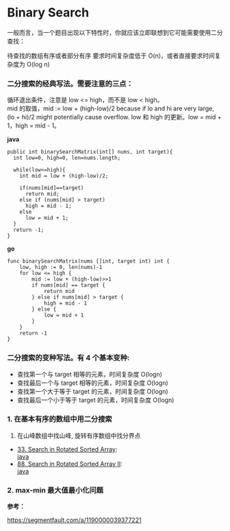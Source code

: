 # Binary Search

一般而言，当一个题目出现以下特性时，你就应该立即联想到它可能需要使用二分查找：

待查找的数组有序或者部分有序
要求时间复杂度低于 O(n)，或者直接要求时间复杂度为 O(log n)

### 二分搜索的经典写法。需要注意的三点：

循环退出条件，注意是 low <= high，而不是 low < high。  
mid 的取值，mid := low + (high-low)/2 because if lo and hi are very large, (lo + hi)/2 might potentially cause overflow.
low 和 high 的更新。low = mid + 1，high = mid - 1。

**java**

```
public int binarySearchMatrix(int[] nums, int target){
  int low=0, high=0, len=nums.length;

  while(low<=high){
    int mid = low + (high-low)/2;

    if(nums[mid]==target)
      return mid;
    else if (nums[mid] > target)
      high = mid - 1;
    else
      low = mid + 1;
  }
  return -1;
}
```

**go**

```
func binarySearchMatrix(nums []int, target int) int {
	low, high := 0, len(nums)-1
	for low <= high {
		mid := low + (high-low)>>1
		if nums[mid] == target {
			return mid
		} else if nums[mid] > target {
			high = mid - 1
		} else {
			low = mid + 1
		}
	}
	return -1
}
```

### 二分搜索的变种写法。有 4 个基本变种:

- 查找第一个与 target 相等的元素，时间复杂度 O(logn)
- 查找最后一个与 target 相等的元素，时间复杂度 O(logn)
- 查找第一个大于等于 target 的元素，时间复杂度 O(logn)
- 查找最后一个小于等于 target 的元素，时间复杂度 O(logn)

### 1. 在基本有序的数组中用二分搜索

1. 在山峰数组中找山峰, 旋转有序数组中找分界点

- [33. Search in Rotated Sorted Array](https://leetcode.com/problems/search-in-rotated-sorted-array/):  
  [java](/solution_java/0033_Search_in_Rotated_Sorted_Array.java)
- [88. Search in Rotated Sorted Array II](https://leetcode.com/problems/search-in-rotated-sorted-array-ii/):  
  [java](/solution_java/0081_Search_in_Rotated_Sorted_Array_II.java)

### 2. max-min 最大值最小化问题

**参考：**

https://segmentfault.com/a/1190000039377221
